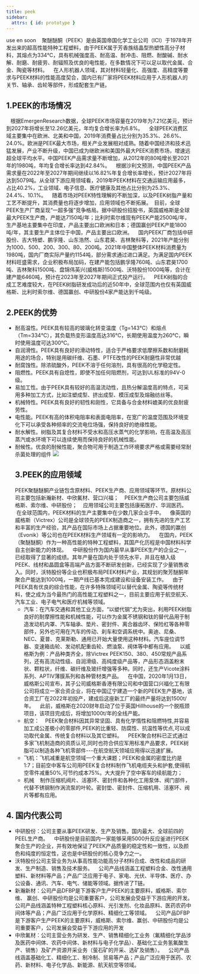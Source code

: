 ```yaml
---
title: peek
sidebar:
  attrs: { id: prototype }
---
```


use en soon
   聚醚醚酮（PEEK）是由英国帝国化学工业公司（ICI）于1978年开发出来的超高性能特种工程塑料，由于PEEK属于芳香族结晶型热塑性高分子材料，其熔点为334℃，具有机械强度高、耐高温、耐冲击、阻燃、耐酸碱、耐水解、耐磨、耐疲劳、耐辐照及优良的电性能，在多数情况下可以足以取代金属、合金、陶瓷等材料。    在人形机器人领域，其对材料轻量化、高强度、高精度等要求与PEEK材料的性能高度契合，国内已有厂家将PEEK材料应用于人形机器人的关节、轴承、齿轮等部件，形成配套生产链。

## 1.PEEK的市场情况
   根据EmergenResearch数据，全球PEEK市场容量在2019年为7.21亿美元，预计到2027年将增长至12.26亿美元，年均复合增长率为6.8%。    全球PEEK消费区域主要集中在欧洲、北美和中国，2019年消费量占比分别为35.3%、26.6%、24.0%。欧洲是PEEK最大市场，相关产业发展相对成熟。随着中国经济和技术迅猛发展，产业不断升级，中国已成为继欧洲和美国外最大PEEK消费市场，增速远超全球平均水平。中国PEEK产品需求量不断增加，从2012年的80吨增长至2021年的1980吨，年均复合增长率达到42.84%。    根据沙利文预测，中国PEEK产品需求量在2022年至2027年期间继续以16.82%年复合增长率增长，预计2027年将达到5079吨。从全球下游应用领域看，2019年PEEK材料在交通运输应用最多，占比40.2%，工业领域、电子信息、医疗健康及其他占比分别为25.3%、24.4%、10.1%。    随着市场对PEEK特性理解的不断加深，以及PEEK树脂产量和工艺不断提升，其消费量也将逐步增加，应用领域也不断拓展。
 目前，全球PEEK生产厂商呈现“一超多强”竞争格局。据中研股份招股书，英国威格斯是全球最大PEEK生产商，产能达7150吨/年；比利时索尔维现有PEEK产能2500吨/年，生产基地主要集中在印度，产品主要出口欧洲和日本；德国赢创PEEK产能1800吨/年，其主要生产主体位于中国，产品主要出口欧洲。    国内PEEK厂商包括中研股份、吉大特塑、鹏孚隆、山东浩然、山东君昊、吉林聚科等，2021年产能分别为1000、500、200、300、80、200吨。2021年中国整体PEEK材料消费量为1980吨，国内厂商实际产量约1154吨，部分需求通过进口满足。为满足国内PEEK材料旺盛需求，企业积极布局加码，在建产能包括鹏孚隆760吨、山东君昊1700吨、吉林聚科1500吨、盘锦伟英兴(威格斯)1500吨、沃特股份1000吨等，合计在建产能6460吨，预计在2023年至2027年期间正式投产运行。    PEEK树脂的合成工艺难度较大，在PEEK树脂研发成功后的近50年中，全球范围内也仅有英国威格斯、比利时索尔维、德国赢创、中研股份4家产能达到千吨级。
## 2.PEEK的优势
* 耐高温性。PEEK具有较高的玻璃化转变温度（Tg=143℃）和熔点（Tm=334℃），其负载热变形温度高达316℃，长期使用温度为260℃，瞬时使用温度可达300℃。
* 自润滑性。PEEK具有良好的滑动特性，适合于严格要求低摩擦系数和耐磨耗用途的场合，特别是用碳纤维、石墨、PTFE改性的PEEK耐磨性非常优越
* 耐腐蚀性。除浓硫酸外，PEEK不溶于任何溶剂，具有很高的化学稳定性。
* 阻燃性。PEEK具有自熄性，即使不加任何阻燃剂，可达到UL标准的94V-0级。
* 易加工性。由于PEEK具有较好的高温流动性，且热分解温度高的特点，可采用多种加工方式，比如注塑成型、挤出成型、模压成型及熔融纺丝等。
* 机械特性。PEEK具有良好的韧性和刚性，它具备与合金材料媲美的优良耐疲劳性。
* 电性能。PEEK有高的体积电阻率和表面电阻率，在宽广的温度范围及环境变化下可以承受各种频率的交流电位场强，保持良好的绝缘性能。
* 耐水解性。树脂及其复合材料不受水和高压水蒸气的化学影响，在高温及高压蒸汽或水环境下可以连续使用而保持良好的机械性能。
* 耐候性。优良的耐候性能，聚合物可用于制造工作环境要求严格或需要经常耐杀菌处理的组件
  ![](https://nexmaker-profabx.oss-cn-hangzhou.aliyuncs.com/img/peek.png)
  ## 3.PEEK的应用领域
   PEEK聚醚醚酮产业链包含原材料、PEEK生产商、应用领域等环节。原材料公司主要包括新瀚新材、中欣氟材、营口兴福；    PEEK生产商公司主要包括威格斯、索尔维、中研股份；    应用领域公司主要包括康拓医疗、华润医药。    在全球范围内，PEEK材料的生产主要集中在少数几家企业手中。    像英国的威格斯（Victrex）公司是全球领先的PEEK制造商之一，拥有先进的生产工艺和丰富的生产经验，其产品在国际市场上占据重要地位。此外，德国的赢创（Evonik）等公司也在PEEK材料生产领域有一定的影响力。    在国内，PEEK（聚醚醚酮）作为一种高性能的特种工程塑料，其国产化历程是中国材料科学自主创新能力的体现。    中研股份作为国内最早从事PEEK生产的企业之一，已经取得了显著的成绩。其年产量在国内处于领先水平，并且在植入级PEEK、线材和晶圆盒等高端产品方面不断研发创新，已经实现了少量销售收入。同时，沃特股份等企业也积极布局PEEK材料产业，其规划的聚芳醚酮年聚合产能达到1000吨，一期产线已基本完成建设和设备安装工作。    由于PEEK具有优良的综合性能，在许多特殊领域可以替代金属、陶瓷等传统材料，使之成为当今最热门的高性能工程塑料之一，目前主要应用于航空航天、汽车工业、电子电气和医疗机械等领域。
   * 汽车：在汽车交通和其他工业方面，“以塑代钢”尤为突出，利用PEEK树脂良好的耐摩擦性能和机械性能，可以作为金属不锈钢和钛的替代品用于制造发动机内罩、汽车轴承、垫片、密封件、离合器齿环、保险杠等各种零部件，另外也可用在汽车的传动、刹车和空调系统中。奥迪、尼桑、NEC、夏普、克莱斯勒、通用已开始大量使用这种材料。汽车座位调节器、变速箱齿轮、发动机配重齿轮、燃油泵、阀体等中都有应用。    以威格斯为例：产品种类齐全，除Victrex PEEK150、380、450常规产品系列，还有高流动性级、自润滑级、高纯度级产品等，产品形态涵盖粉末状、颗粒状，纤维、碳纤维及玻纤增强等多种。同时，还生产Vicote涂料系列、APTIV薄膜系列和各种管材类产品。    在中国，2020年1月13日，威格斯公司宣布，其子公司威格斯香港有限公司和中国营口兴福化工有限公司将成立一家合资企业，将在中国辽宁建造一个新的PEEK生产基地，该合资工厂在2022年初投产，建成后这座新工厂的最终产量将达到1500t/年。    此前，威格斯在2020财年启动了位于英国Hillhouse的一个脱瓶颈项目，该项目完成后，将增加1000t/年的全线产能。
   * 航空：    PEEK聚合材料因其异常坚固、具有化学惰性和阻燃特性,并容易加工成公差极小的零部件,PEEK的比重轻、防腐性、抗温性等优点,可以成功取代金属、传统复合材料以及其它塑料。    PEEK聚合材料已正式通过多家飞机制造商的资质认可,同时也符合供应军用标准产品要求，PEEK树脂可以制造各种飞机零部件---在航空航天领域应用得以迅速扩展。
   * 飞机：飞机减重是航空领域一个重大课题；PEEK和金属的密度比约是1:7；目前空中客车公司用PEEK复合材料制作飞机电缆夹头和护套,使得航空零件减重50%,可节约成本75%。大大提升了空中客车的续航能力；
   * 机械    制作压缩机阀片、活塞环、密封件和各种化工用泵体、阀门部件，代替不锈钢制作涡流泵的叶轮。密封垫、密封件、压缩机用、活塞环、阀片等都有应用。
## 4. 国内代表公司
  * 中研股份：公司主要从事PEEK研发、生产及销售。国内最大、全球前四的PEEL生产商。    中研股份是目前国内一家能够采用5000升反应釜进行PEEK聚合生产的企业，并有效地保证了PEEK产品质量的稳定性和一致性，以及颜色和纯度的恒定性，这也是中研股份的核心竞争力之一。
  * 沃特股份公司主营业务为从事高性能功能高分子材料合成、改性和成品的研发、生产制造、销售及技术服务。    公司产品线涵盖工程塑料合金、改性通用塑料、新材料等产品；产品广泛应用于电子、家电、光伏、半导体、医疗、办公设备、通讯、汽车、电气、储能等领域。据传进了T链。
  * 新瀚新材：公司产品DFBP是下游客户生产PEEK的主要原料，威格斯、索尔维、 赢创、中研股份均是公司重要客户，公司发展会受益于下游应用的开发。公司产品线涵盖特种工程塑料核心原料、光引发剂、化妆品原料、医药农药中间体等产品；产品广泛应用于化学原料、精细化工等领域。    公司产品DFBP是下游客户生产PEEK的主要原料，威格斯、索尔维、赢创、中研股份均是公司重要客户，公司发展会受益于下游应用的开发
  * 中欣氟材：公司主营业务为研发、生产、销售精细化工业务（氟精细化学品涉及医药中间体、农药中间体、新材料与电子化学品）、基础化工业务氢氟酸生产、销售）及矿产资源开采业务（萤石矿的开采、选矿及销售）。    公司产品线涵盖基础化工、精细化工、制冷制、贸易等产品；产品广泛应用于医药、农药、新材料、电子化学品、新能源、航天航空等领域。